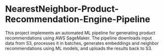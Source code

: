 # NearestNeighbor-Product-Recommendation-Engine-Pipeline
This project implements an automated ML pipeline for generating product recommendations using AWS SageMaker. The pipeline downloads input data from S3, processes it in batches, generates embeddings and neighbor recommendations using ML models, and uploads the results back to S3.
